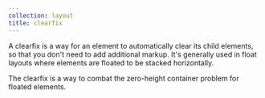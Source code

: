 ```yaml
---
collection: layout
title: clearfix
---
```


A clearfix is a way for an element to automatically clear its child elements, so that you don't need to add additional markup. It's generally used in float layouts where elements are floated to be stacked horizontally.

The clearfix is a way to combat the zero-height container problem for floated elements.
